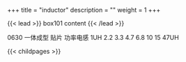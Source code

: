 +++
title = "inductor"
description = ""
weight = 1
+++

{{< lead >}}
box101 content
{{< /lead >}}

0630 一体成型 贴片 功率电感 1UH 2.2 3.3 4.7 6.8 10 15 47UH

{{< childpages >}}